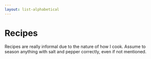 ```yaml
---
layout: list-alphabetical
---
```


# Recipes

Recipes are really informal due to the nature of how I cook. Assume to season
anything with salt and pepper correctly, even if not mentioned.

